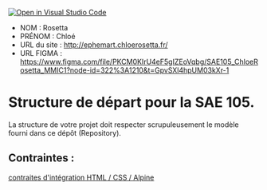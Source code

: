 [![Open in Visual Studio Code](https://classroom.github.com/assets/open-in-vscode-c66648af7eb3fe8bc4f294546bfd86ef473780cde1dea487d3c4ff354943c9ae.svg)](https://classroom.github.com/online_ide?assignment_repo_id=9706226&assignment_repo_type=AssignmentRepo)
- NOM : Rosetta
- PRÉNOM : Chloé
- URL du site : http://ephemart.chloerosetta.fr/ 
- URL FIGMA : https://www.figma.com/file/PKCM0KIrU4eF5gIZEoVqbg/SAE105_ChloeRosetta_MMIC1?node-id=322%3A1210&t=GpvSXl4hpUM03kXr-1 

# Structure de départ pour la SAE 105.

La structure de votre projet doit respecter scrupuleusement le modèle fourni dans ce dépôt (Repository).

## Contraintes :
[contraites d'intégration HTML / CSS / Alpine](https://moodle.univ-fcomte.fr/mod/page/view.php?id=645799)
